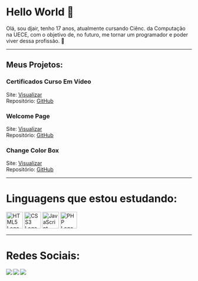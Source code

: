 # Hello World 👋

<p> Olá, sou djair, tenho 17 anos, atualmente cursando Ciênc. da Computação na UECE, com o objetivo de, no futuro, me tornar um programador e poder viver dessa profissão. 🤙
<br>
<b></b>
</p>

---

## Meus Projetos:

### Certificados Curso Em Vídeo
Site: [Visualizar](https://djair235.github.io/Certficados-CursoEmVideo/)  
Repositório: [GitHub](https://github.com/Djair235/Certficados-CursoEmVideo)

### Welcome Page
Site: [Visualizar](https://djair235.github.io/welcome-page/) <br>
Repositório: [GitHub](https://github.com/Djair235/welcome-page)

### Change Color Box
Site: [Visualizar](https://djair235.github.io/Change-Color-Box/)  
Repositório: [GitHub](https://github.com/Djair235/Change-Color-Box)

---

# Linguagens que estou estudando:

<div align="left">
  <img src="https://cdn.jsdelivr.net/gh/devicons/devicon/icons/html5/html5-original.svg" height="45" alt="HTML5 Logo"  />
  <img src="https://cdn.jsdelivr.net/gh/devicons/devicon/icons/css3/css3-original.svg" height="45" alt="CSS3 Logo"  />
  <img src="https://cdn.jsdelivr.net/gh/devicons/devicon/icons/javascript/javascript-original.svg" height="45" alt="JavaScript Logo"  />
  <img src="https://cdn.jsdelivr.net/gh/devicons/devicon/icons/php/php-original.svg" height="45" alt="PHP Logo"  />
</div>

---

# Redes Sociais:

<a href="https://www.instagram.com/djairwxps?igsh=MWZ2MmViYW5iYnZzcg%3D%3D&utm_source=qr" target="_blank">
  <img align="left" height="" src="https://img.shields.io/badge/Instagram-E4405F?style=for-the-badge&logo=instagram&logoColor=white"  />
</a>

<a href="https://discordapp.com/users/854099855114371132" target="_blank">
  <img align="left" height="" src="https://img.shields.io/badge/Discord-7289DA?style=for-the-badge&logo=discord&logoColor=white"  />
</a>

<a href="https://open.spotify.com/user/uftvplejewz8kh5w5v3r9t6xv?si=wQkgmX79Rk-LIp5FIGSh9g" target="_blank">
  <img align="left" height="" src="https://img.shields.io/badge/Spotify-1ED760?&style=for-the-badge&logo=spotify&logoColor=white"  />
</a>

